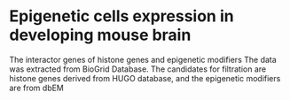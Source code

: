 # Epigenetic cells expression in developing mouse brain
The interactor genes of histone genes and epigenetic modifiers 
The data was extracted from BioGrid Database. The candidates for filtration are histone genes 
derived from HUGO database, and the epigenetic modifiers are from dbEM 
